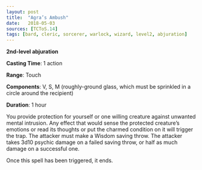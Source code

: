 ```yaml
---
layout: post
title:  "Agra’s Ambush"
date:   2018-05-03
sources: [TCToS.14]
tags: [bard, cleric, sorcerer, warlock, wizard, level2, abjuration]
---
```


**2nd-level abjuration**

**Casting Time**: 1 action

**Range**: Touch

**Components**: V, S, M (roughly-ground glass, which must be sprinkled in a circle around the recipient)

**Duration**: 1 hour

You provide protection for yourself or one willing creature against unwanted mental intrusion. Any effect that would sense the protected creature’s emotions or read its thoughts or put the charmed condition on it will trigger the trap. The attacker must make a Wisdom saving throw. The attacker takes 3d10 psychic damage on a failed saving throw, or half as much damage on a successful one.

Once this spell has been triggered, it ends.